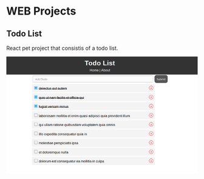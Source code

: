 # WEB Projects

## Todo List

React pet project that consistis of a todo list.

![alt text](./readme_imgs/todo_app.png)
